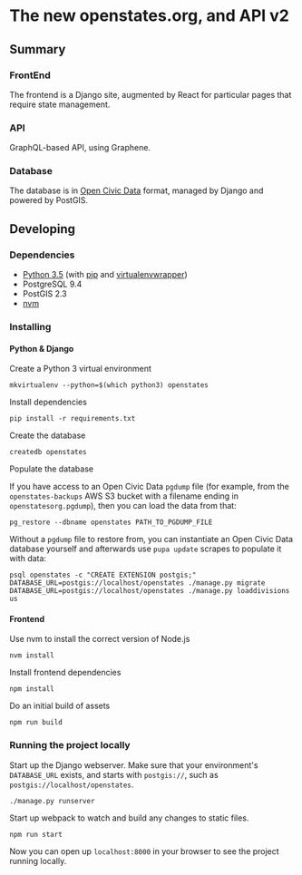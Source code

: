 # The new openstates.org, and API v2

## Summary

### FrontEnd 
The frontend is a Django site, augmented by React for particular pages that require state management.

### API

GraphQL-based API, using Graphene.

### Database

The database is in [Open Civic Data](https://github.com/opencivicdata) format, managed by Django and powered by PostGIS.

## Developing
### Dependencies
* [Python 3.5](https://www.python.org/) (with [pip](https://pip.pypa.io/en/stable/) and [virtualenvwrapper](https://virtualenvwrapper.readthedocs.io/en/latest/))
* PostgreSQL 9.4
* PostGIS 2.3
* [nvm](https://github.com/creationix/nvm#install-script)


### Installing

#### Python & Django
Create a Python 3 virtual environment
```
mkvirtualenv --python=$(which python3) openstates
```

Install dependencies
```
pip install -r requirements.txt
```

Create the database

```
createdb openstates
```

Populate the database

If you have access to an Open Civic Data `pgdump` file (for example, from the `openstates-backups` AWS S3 bucket with a filename ending in `openstatesorg.pgdump`), then you can load the data from that:

```
pg_restore --dbname openstates PATH_TO_PGDUMP_FILE
```

Without a `pgdump` file to restore from, you can instantiate an Open Civic Data database yourself and afterwards use `pupa update` scrapes to populate it with data:

```
psql openstates -c "CREATE EXTENSION postgis;"
DATABASE_URL=postgis://localhost/openstates ./manage.py migrate
DATABASE_URL=postgis://localhost/openstates ./manage.py loaddivisions us
```

#### Frontend 

Use nvm to install the correct version of Node.js
```
nvm install
```

Install frontend dependencies
```
npm install
```

Do an initial build of assets
```
npm run build
```


### Running the project locally

Start up the Django webserver. Make sure that your environment's `DATABASE_URL` exists, and starts with `postgis://`, such as `postgis://localhost/openstates`.

```
./manage.py runserver
```

Start up webpack to watch and build any changes to static files.
```
npm run start
```

Now you can open up `localhost:8000` in your browser to see the project running locally.
